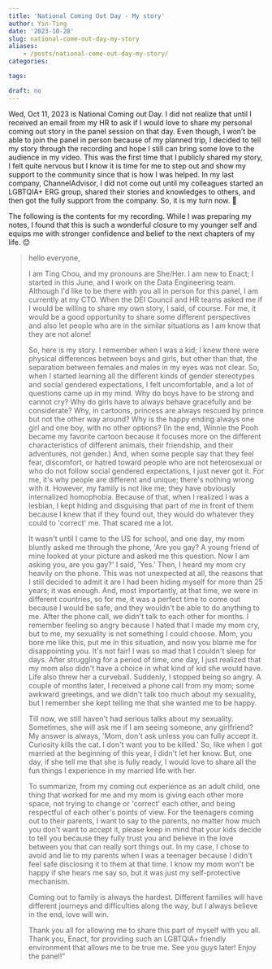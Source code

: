 ```yaml
---
title: 'National Coming Out Day - My story'
author: Yin-Ting
date: '2023-10-20'
slug: national-come-out-day-my-story
aliases: 
    - /posts/national-come-out-day-my-story/
categories:

tags:

draft: no
---
```


Wed, Oct 11, 2023 is National Coming out Day. I did not realize that until I received an email from my HR to ask if I would love to share my personal coming out story in the panel session on that day. Even though, I won’t be able to join the panel in person because of my planned trip, I decided to tell my story through the recording and hope I still can bring some love to the audience in my video. This was the first time that I publicly shared my story, I felt quite nervous but I know it is time for me to step out and show my support to the community since that is how I was helped. In my last company, ChannelAdvisor, I did not come out until my colleagues started an LGBTQIA+ ERG group, shared their stories and knowledges to others, and then got the fully support from the company. So, it is my turn now. 💪

The following is the contents for my recording. While I was preparing my notes, I found that this is such a wonderful closure to my younger self and equips me with stronger confidence and belief to the next chapters of my life. 😊

> hello everyone, 
>
> I am Ting Chou, and my pronouns are She/Her. I am new to Enact; I started in this June, and I work on the Data Engineering team. Although I'd like to be there with you all in person for this panel, I am currently at my CTO. When the DEI Council and HR teams asked me if I would be willing to share my own story, I said, of course. For me, it would be a good opportunity to share some different perspectives and also let people who are in the similar situations as I am know that they are not alone!
>
> So, here is my story. I remember when I was a kid; I knew there were physical differences between boys and girls, but other than that, the separation between females and males in my eyes was not clear. So, when I started learning all the different kinds of gender stereotypes and social gendered expectations, I felt uncomfortable, and a lot of questions came up in my mind. Why do boys have to be strong and cannot cry? Why do girls have to always behave gracefully and be considerate? Why, in cartoons, princess are always rescued by prince but not the other way around? Why is the happy ending always one girl and one boy, with no other options? (In the end, Winnie the Pooh became my favorite cartoon because it focuses more on the different characteristics of different animals, their friendship, and their adventures, not gender.) And, when some people say that they feel fear, discomfort, or hatred toward people who are not heterosexual or who do not follow social gendered expectations, I just never got it. For me, it's  why people are different and unique; there's nothing wrong with it. However, my family is not like me; they have obviously internalized homophobia. Because of that, when I realized I was a lesbian, I kept hiding and disguising that part of me in front of them because I knew that if they found out, they would do whatever they could to 'correct' me. That scared me a lot.
>
> It wasn't until I came to the US for school, and one day, my mom bluntly asked me through the phone, 'Are you gay? A young friend of mine looked at your picture and asked me this question. Now I am asking you, are you gay?' I said, 'Yes.' Then, I heard my mom cry heavily on the phone. This was not unexpected at all, the reasons that I still decided to admit it are I had been hiding myself for more than 25 years; it was enough. And, most importantly, at that time, we were in different countries, so for me, it was a perfect time to come out because I would be safe, and they wouldn't be able to do anything to me. After the phone call, we didn't talk to each other for months. I remember feeling so angry because I hated that I made my mom cry, but to me, my sexuality is not something I could choose. Mom, you bore me like this, put me in this situation, and now you blame me for disappointing you. It's not fair! I was so mad that I couldn't sleep for days. After struggling for a period of time, one day, I just realized that my mom also didn't have a choice in what kind of kid she would have. Life also threw her a curveball. Suddenly, I stopped being so angry. A couple of months later, I received a phone call from my mom; some awkward greetings, and we didn't talk too much about my sexuality, but I remember she kept telling me that she wanted me to be happy.
> 
> Till now, we still haven't had serious talks about my sexuality. Sometimes, she will ask me if I am seeing someone, any girlfriend? My answer is always, 'Mom, don't ask unless you can fully accept it. Curiosity kills the cat. I don't want you to be killed.' So, like when I got married at the beginning of this year, I didn't let her know. But, one day, if she tell me that she is fully ready, I would love to share all the fun things I experience in my married life with her.
> 
> To summarize, from my coming out experience as an adult child, one thing that worked for me and my mom is giving each other more space, not trying to change or 'correct' each other, and being respectful of each other's points of view. For the teenagers coming out to their parents, I want to say to the parents, no matter how much you don't want to accept it, please keep in mind that your kids decide to tell you because they fully trust you and believe in the love between you that can really sort things out. In my case, I chose to avoid and lie to my parents when I was a teenager because I didn't feel safe disclosing it to them at that time. I know my mom won't be happy if she hears me say so, but it was just my self-protective mechanism.
> 
> Coming out to family is always the hardest. Different families will have different journeys and difficulties along the way, but I always believe in the end, love will win.
> 
> Thank you all for allowing me to share this part of myself with you all. Thank you, Enact, for providing such an LGBTQIA+ friendly environment that allows me to be true me. See you guys later! Enjoy the panel!"
